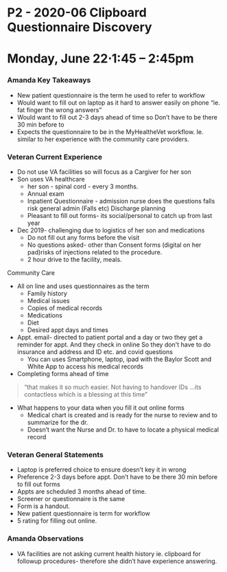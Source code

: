 

# P2 - 2020-06 Clipboard Questionnaire Discovery

# Monday, June 22⋅1:45 – 2:45pm

### Amanda Key Takeaways

-   New patient questionnaire is the term he used to refer to workflow
-   Would want to fill out on laptop as it hard to answer easily on phone “ie. fat finger the wrong answers” 
-   Would want to fill out 2-3 days ahead of time so Don’t have to be there 30 min before to
-   Expects the questionnaire to be in the MyHealtheVet workflow. Ie. similar to her experience with the community care providers.
    

### Veteran Current Experience

-   Do not use VA facilities so will focus as a Cargiver for her son    
-   Son uses VA healthcare
	-   her son - spinal cord - every 3 months.    
	-   Annual exam
    -   Inpatient Questionnaire - admission nurse does the questions falls risk general admin (Falls etc) Discharge planning	 
	-   Pleasant to fill out forms- its social/personal to catch up from last year
-   Dec 2019- challenging due to logistics of her son and medications
	-   Do not fill out any forms before the visit
    -   No questions asked- other than Consent forms (digital on her pad)risks of injections related to the procedure.
    -   2 hour drive to the facility, meals.

Community Care

-   All on line and uses questionnaires as the term
	-   Family history
    -   Medical issues
    -   Copies of medical records
    -   Medications
    -   Diet
    -   Desired appt days and times
-   Appt. email- directed to patient portal and a day or two they get a reminder for appt. And they check in online So they don't have to do insurance and address and ID etc. and covid questions
	-   You can uses Smartphone, laptop, ipad with the Baylor Scott and White App to access his medical records
-   Completing forms ahead of time 

> “that makes it so much easier. Not having to handover IDs ...its
> contactless which is a blessing at this time”
-   What happens to your data when you fill it out online forms
    -  Medical chart is created and is ready for the nurse to review and to summarize for the dr.
    -  Doesn’t want the Nurse and Dr. to have to locate a physical medical record


### Veteran General Statements

-   Laptop is preferred choice to ensure doesn’t key it in wrong
-   Preference 2-3 days before appt. Don’t have to be there 30 min before to fill out forms  
-   Appts are scheduled 3 months ahead of time.    
-   Screener or questionnaire is the same
-   Form is a handout.
-   New patient questionnaire is term for workflow
-   5 rating for filling out online.
    

  

### Amanda Observations

-   VA facilities are not asking current health history ie. clipboard for followup procedures- therefore she didn’t have experience answering.
